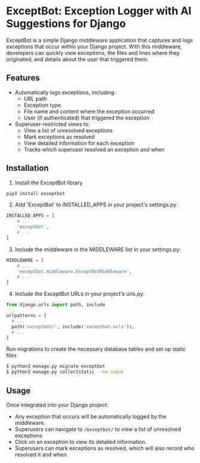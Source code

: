 # ExceptBot: Exception Logger with AI Suggestions for Django
ExceptBot is a simple Django middleware application that captures and logs exceptions that occur within your Django project. With this middleware, developers can quickly view exceptions, the files and lines where they originated, and details about the user that triggered them.

## Features
* Automatically logs exceptions, including:
  * URL path
  * Exception type
  * File name and content where the exception occurred
  * User (if authenticated) that triggered the exception
* Superuser-restricted views to:
  * View a list of unresolved exceptions
  * Mark exceptions as resolved
  * View detailed information for each exception
  * Tracks which superuser resolved an exception and when

## Installation
1. Install the ExceptBot library

```bash
pip3 install exceptbot
```

2. Add 'ExceptBot' to INSTALLED_APPS in your project's settings.py:

```python
INSTALLED_APPS = [
    # ...
    'exceptbot',
    # ...
]
```

3. Include the middleware in the MIDDLEWARE list in your settings.py:

```python
MIDDLEWARE = [
    # ...
    'exceptbot.middleware.ExceptBotMiddleware',
    # ...
]
```

4. Include the ExceptBot URLs in your project's urls.py:

```python
from django.urls import path, include

urlpatterns = [
  # ...
  path('exceptbot/', include('exceptbot.urls')),
  # ...
]
```

Run migrations to create the necessary database tables and set up static files

```bash
$ python3 manage.py migrate exceptbot
$ python3 manage.py collectstatic --no-input
```

## Usage
Once integrated into your Django project:

* Any exception that occurs will be automatically logged by the middleware.
* Superusers can navigate to `/exceptbot/` to view a list of unresolved exceptions.
* Click on an exception to view its detailed information.
* Superusers can mark exceptions as resolved, which will also record who resolved it and when.

